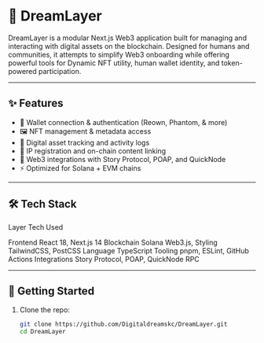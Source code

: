 # 🌌 DreamLayer

DreamLayer is a modular Next.js Web3 application built for managing and interacting with digital assets on the blockchain. Designed for humans and communities, it attempts to simplify Web3 onboarding while offering powerful tools for Dynamic NFT utility, human wallet identity, and token-powered participation.

---

## ✨ Features

- 🔐 Wallet connection & authentication (Reown, Phantom, & more)
- 🖼️ NFT management & metadata access
- 🧭 Digital asset tracking and activity logs
- 🧩 IP registration and on-chain content linking
- 🔗 Web3 integrations with Story Protocol, POAP, and QuickNode
- ⚡ Optimized for Solana + EVM chains

---

## 🛠 Tech Stack

Layer                                    	Tech Used

Frontend	                             React 18, Next.js 14
Blockchain                             	Solana Web3.js, 
Styling	                               TailwindCSS, PostCSS
Language	                                  TypeScript
Tooling	                             pnpm, ESLint, GitHub Actions
Integrations	                   Story Protocol, POAP, QuickNode RPC

---

## 🚀 Getting Started

1. Clone the repo:
   ```bash
   git clone https://github.com/Digitaldreamskc/DreamLayer.git
   cd DreamLayer
